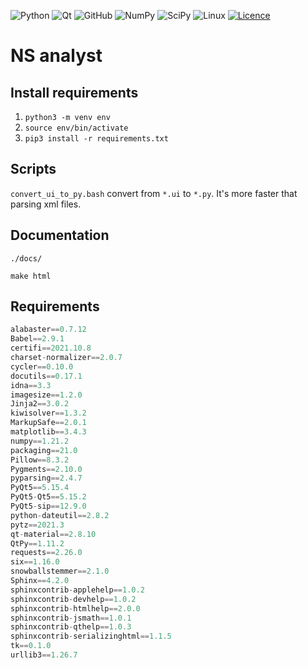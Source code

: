![Python](https://img.shields.io/badge/python-3670A0?style=for-the-badge&logo=python&logoColor=ffdd54)
![Qt](https://img.shields.io/badge/Qt-%23217346.svg?style=for-the-badge&logo=Qt&logoColor=white)
![GitHub](https://img.shields.io/badge/github-%23121011.svg?style=for-the-badge&logo=github&logoColor=white)
![NumPy](https://img.shields.io/badge/numpy-%23013243.svg?style=for-the-badge&logo=numpy&logoColor=white)
![SciPy](https://img.shields.io/badge/SciPy-%230C55A5.svg?style=for-the-badge&logo=scipy&logoColor=%white)
![Linux](https://img.shields.io/badge/Linux-FCC624?style=for-the-badge&logo=linux&logoColor=black)
[![Licence](https://img.shields.io/github/license/Ileriayo/markdown-badges?style=for-the-badge)](./LICENSE)

# NS analyst

## Install requirements

1. ```python3 -m venv env```
1. ```source env/bin/activate```
1. ``` pip3 install -r requirements.txt ```

## Scripts

```convert_ui_to_py.bash``` convert from  ```*.ui``` to ```*.py```. It's more faster that parsing xml files. 

## Documentation

```./docs/```

``` make html ```

## Requirements

``` python
alabaster==0.7.12
Babel==2.9.1
certifi==2021.10.8
charset-normalizer==2.0.7
cycler==0.10.0
docutils==0.17.1
idna==3.3
imagesize==1.2.0
Jinja2==3.0.2
kiwisolver==1.3.2
MarkupSafe==2.0.1
matplotlib==3.4.3
numpy==1.21.2
packaging==21.0
Pillow==8.3.2
Pygments==2.10.0
pyparsing==2.4.7
PyQt5==5.15.4
PyQt5-Qt5==5.15.2
PyQt5-sip==12.9.0
python-dateutil==2.8.2
pytz==2021.3
qt-material==2.8.10
QtPy==1.11.2
requests==2.26.0
six==1.16.0
snowballstemmer==2.1.0
Sphinx==4.2.0
sphinxcontrib-applehelp==1.0.2
sphinxcontrib-devhelp==1.0.2
sphinxcontrib-htmlhelp==2.0.0
sphinxcontrib-jsmath==1.0.1
sphinxcontrib-qthelp==1.0.3
sphinxcontrib-serializinghtml==1.1.5
tk==0.1.0
urllib3==1.26.7

```
